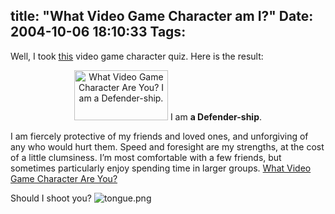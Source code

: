 title: "What Video Game Character am I?"
Date: 2004-10-06 18:10:33
Tags: 
---
<p>Well, I took <a href="http://web.archive.org/web/20041018111240/http://quiz.ravenblack.net/videogame.pl">this</a> video game character quiz. Here is the result:
</p>
<p align="center"><a href="http://web.archive.org/web/20041018111240/http://quiz.ravenblack.net/videogame.pl"><img width="150" height="80" alt="What Video Game Character Are You? I am a Defender-ship." src="http://web.archive.org/web/20041018111240/http://quiz.ravenblack.net/videogame/6.png"/></a>
I am <strong>a Defender-ship</strong>.


I am fiercely protective of my friends and loved ones, and unforgiving of any who would hurt them. Speed and foresight are my strengths, at the cost of a little clumsiness. I’m most comfortable with a few friends, but sometimes particularly enjoy spending time in larger groups. <a href="http://web.archive.org/web/20041018111240/http://quiz.ravenblack.net/videogame.pl">What Video Game Character Are You?</a></p>
<p>
Should I shoot you? <img alt="tongue.png" src="http://web.archive.org/web/20041018111240/http://www.damog.net/images/emoticons/tongue.png"/></p>
